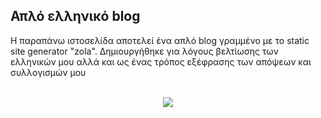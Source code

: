 ## Απλό ελληνικό blog

Η παραπάνω ιστοσελίδα αποτελεί ένα απλό blog γραμμένο με το static site generator "zola".
Δημιουργήθηκε για λόγους βελτίωσης των ελληνικών μου αλλά και ως ένας τρόπος εξέφρασης των απόψεων και συλλογισμών μου

<br />

<center>
  <img src="https://i.imgur.com/GqCrU2k.png" />
</center>
